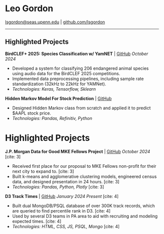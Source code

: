 # Leo Gordon

[lsgordon@seas.upenn.edu](mailto:lsgordon@seas.upenn.edu) | [github.com/lsgordon](https://github.com/lsgordon)

---

## Highlighted Projects

**BirdCLEF+ 2025: Species Classification w/ YamNET** | [GitHub](https://github.com/lsgordon/BirdCLEFPlus_Yamnet_2025)
*October 2024*
* Developed a system for classifying 206 endangered animal species using audio data for the BirdCLEF 2025 competitions.
* Implemented data preprocessing pipelines, including sample rate standardization (32kHz to 22kHz for YAMNet).
* *Technologies: Keras, Tensorflow, Sklearn*

**Hidden Markov Model For Stock Prediction** | [GitHub](https://github.com/lsgordon/HMM_StockPrediction)
* Designed Hidden Markov class from scratch and applied it to predict \$AAPL stock price.
* *Technologies: Pandas, Refinitiv, Python*

# Highlighted Projects

**J.P. Morgan Data for Good MKE Fellows Project** | [GitHub](https://github.com/lsgordon/MKE_Fellows_Project)
*October 2024* [cite: 3]
* Received first place for our proposal to MKE Fellows non-profit for their next city to expand to. [cite: 3]
* Built k-means and agglomerative clustering models, engineered census data, and designed presentation in 24 hours. [cite: 3]
* *Technologies: Pandas, Python, Plotly* [cite: 3]

**D3 Track Times** | [GitHub](https://github.com/lsgordon/D3_Track_Times)
*January 2024 Present* [cite: 4]
* Built dual MongoDB/PSQL database of over 300K track records, which are queried to find percentile rank in D3. [cite: 4]
* Used by several D3 teams in PA area to aid with recruiting and modeling expected times. [cite: 4]
* *Technologies: HTML, CSS, JS, PSQL, Mongo* [cite: 4]
